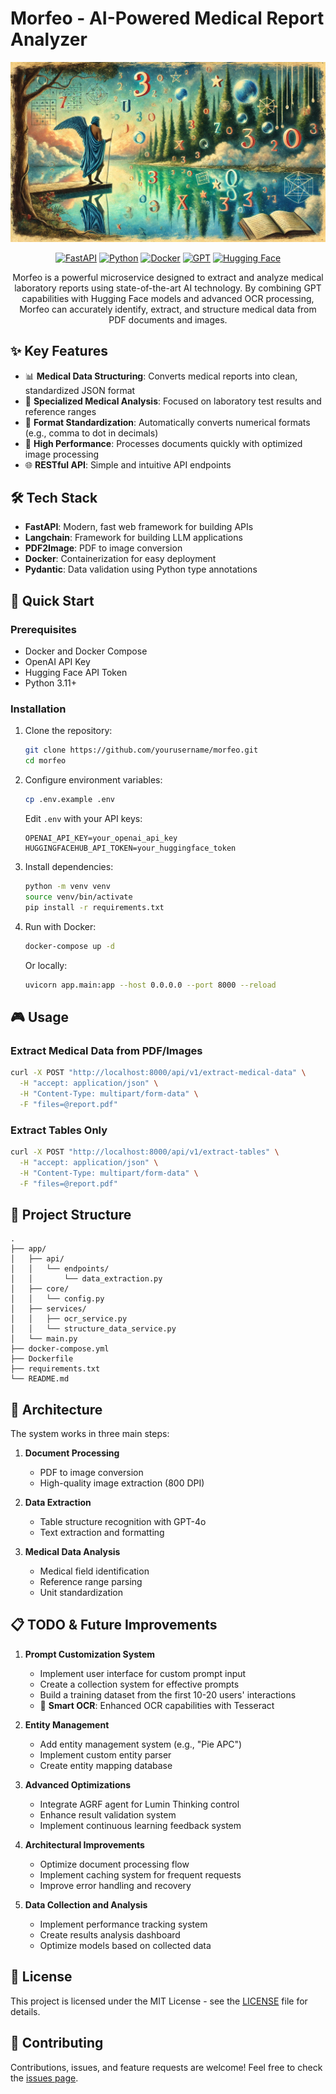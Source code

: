 # Morfeo - AI-Powered Medical Report Analyzer

<div align="center">

![Morfeo server image](./.github/assets/morfeo.jpg)

[![FastAPI](https://img.shields.io/badge/FastAPI-005571?style=for-the-badge&logo=fastapi)](https://fastapi.tiangolo.com)
[![Python](https://img.shields.io/badge/python-3670A0?style=for-the-badge&logo=python&logoColor=ffdd54)](https://www.python.org)
[![Docker](https://img.shields.io/badge/docker-%230db7ed.svg?style=for-the-badge&logo=docker&logoColor=white)](https://www.docker.com)
[![GPT](https://img.shields.io/badge/GPT--4-412991?style=for-the-badge&logo=openai&logoColor=white)](https://openai.com)
[![Hugging Face](https://img.shields.io/badge/Hugging%20Face-FFAC2F?style=for-the-badge&logo=huggingface&logoColor=black)](https://huggingface.co)

Morfeo is a powerful microservice designed to extract and analyze medical laboratory reports using state-of-the-art AI technology. By combining GPT capabilities with Hugging Face models and advanced OCR processing, Morfeo can accurately identify, extract, and structure medical data from PDF documents and images.

</div>

## ✨ Key Features

- 📊 **Medical Data Structuring**: Converts medical reports into clean, standardized JSON format
- 🎯 **Specialized Medical Analysis**: Focused on laboratory test results and reference ranges
- 🔄 **Format Standardization**: Automatically converts numerical formats (e.g., comma to dot in decimals)
- 🚀 **High Performance**: Processes documents quickly with optimized image processing
- 🌐 **RESTful API**: Simple and intuitive API endpoints

## 🛠️ Tech Stack

- **FastAPI**: Modern, fast web framework for building APIs
- **Langchain**: Framework for building LLM applications
- **PDF2Image**: PDF to image conversion
- **Docker**: Containerization for easy deployment
- **Pydantic**: Data validation using Python type annotations

## 🚀 Quick Start

### Prerequisites

- Docker and Docker Compose
- OpenAI API Key
- Hugging Face API Token
- Python 3.11+

### Installation

1. Clone the repository:

   ```bash
   git clone https://github.com/yourusername/morfeo.git
   cd morfeo
   ```

2. Configure environment variables:

   ```bash
   cp .env.example .env
   ```

   Edit `.env` with your API keys:

   ```
   OPENAI_API_KEY=your_openai_api_key
   HUGGINGFACEHUB_API_TOKEN=your_huggingface_token
   ```

3. Install dependencies:

   ```bash
   python -m venv venv
   source venv/bin/activate
   pip install -r requirements.txt
   ```

4. Run with Docker:
   ```bash
   docker-compose up -d
   ```
   Or locally:
   ```bash
   uvicorn app.main:app --host 0.0.0.0 --port 8000 --reload
   ```

## 🎮 Usage

### Extract Medical Data from PDF/Images

```bash
curl -X POST "http://localhost:8000/api/v1/extract-medical-data" \
  -H "accept: application/json" \
  -H "Content-Type: multipart/form-data" \
  -F "files=@report.pdf"
```

### Extract Tables Only

```bash
curl -X POST "http://localhost:8000/api/v1/extract-tables" \
  -H "accept: application/json" \
  -H "Content-Type: multipart/form-data" \
  -F "files=@report.pdf"
```

## 📁 Project Structure

```
.
├── app/
│   ├── api/
│   │   └── endpoints/
│   │       └── data_extraction.py
│   ├── core/
│   │   └── config.py
│   ├── services/
│   │   ├── ocr_service.py
│   │   └── structure_data_service.py
│   └── main.py
├── docker-compose.yml
├── Dockerfile
├── requirements.txt
└── README.md
```

## 🔧 Architecture

The system works in three main steps:

1. **Document Processing**

   - PDF to image conversion
   - High-quality image extraction (800 DPI)

2. **Data Extraction**

   - Table structure recognition with GPT-4o
   - Text extraction and formatting

3. **Medical Data Analysis**
   - Medical field identification
   - Reference range parsing
   - Unit standardization

## 📋 TODO & Future Improvements

1. **Prompt Customization System**

   - Implement user interface for custom prompt input
   - Create a collection system for effective prompts
   - Build a training dataset from the first 10-20 users' interactions
   - 📝 **Smart OCR**: Enhanced OCR capabilities with Tesseract

2. **Entity Management**

   - Add entity management system (e.g., "Pie APC")
   - Implement custom entity parser
   - Create entity mapping database

3. **Advanced Optimizations**

   - Integrate AGRF agent for Lumin Thinking control
   - Enhance result validation system
   - Implement continuous learning feedback system

4. **Architectural Improvements**

   - Optimize document processing flow
   - Implement caching system for frequent requests
   - Improve error handling and recovery

5. **Data Collection and Analysis**
   - Implement performance tracking system
   - Create results analysis dashboard
   - Optimize models based on collected data

## 📝 License

This project is licensed under the MIT License - see the [LICENSE](LICENSE) file for details.

## 🤝 Contributing

Contributions, issues, and feature requests are welcome! Feel free to check the [issues page](../../issues).
